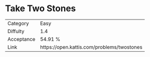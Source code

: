 # Take Two Stones

<table>
    <tr>
        <td>Category</td>
        <td>Easy</td>
    </tr>
    <tr>
        <td>Diffulty</td>
        <td>1.4</td>
    </tr>
    <tr>
        <td>Acceptance</td>
        <td>54.91 %</td>
    </tr>
    <tr>
        <td>Link</td>
        <td>https://open.kattis.com/problems/twostones</td>
    </tr>
</table>